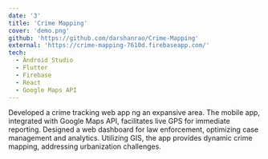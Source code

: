 ```yaml
---
date: '3'
title: 'Crime Mapping'
cover: 'demo.png'
github: 'https://github.com/darshanrao/Crime-Mapping'
external: 'https://crime-mapping-7610d.firebaseapp.com/'
tech:
  - Android Studio
  - Flutter
  - Firebase
  - React
  - Google Maps API
---
```



Developed a crime tracking web app ng an expansive area. The mobile app, integrated with Google Maps API, facilitates live GPS for immediate reporting. Designed a web dashboard for law enforcement, optimizing case management and analytics. Utilizing GIS, the app provides dynamic crime mapping, addressing urbanization challenges.
